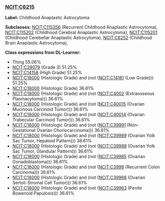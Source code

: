 
### [NCIT:C6215](http://purl.obolibrary.org/obo/NCIT_C6215)
**Label:** Childhood Anaplastic Astrocytoma

**Subclasses:** [NCIT:C115356](http://purl.obolibrary.org/obo/NCIT_C115356) (Recurrent Childhood Anaplastic Astrocytoma), [NCIT:C115202](http://purl.obolibrary.org/obo/NCIT_C115202) (Childhood Cerebral Anaplastic Astrocytoma), [NCIT:C115201](http://purl.obolibrary.org/obo/NCIT_C115201) (Childhood Cerebellar Anaplastic Astrocytoma), [NCIT:C6252](http://purl.obolibrary.org/obo/NCIT_C6252) (Childhood Brain Anaplastic Astrocytoma), 

**Class expressions from DL-Learner:**

- Thing 55.06%
- [NCIT:C28079](http://purl.obolibrary.org/obo/NCIT_C28079) (Grade 3) 51.25%
- [NCIT:C14158](http://purl.obolibrary.org/obo/NCIT_C14158) (High Grade) 51.25%
- [NCIT:C18000](http://purl.obolibrary.org/obo/NCIT_C18000) (Histologic Grade) and (not ([NCIT:C14161](http://purl.obolibrary.org/obo/NCIT_C14161) (Low Grade))) 51.25%
- [NCIT:C18000](http://purl.obolibrary.org/obo/NCIT_C18000) (Histologic Grade) 36.61%
- [NCIT:C18000](http://purl.obolibrary.org/obo/NCIT_C18000) (Histologic Grade) and (not ([NCIT:C4002](http://purl.obolibrary.org/obo/NCIT_C4002) (Extraosseous Plasmacytoma))) 36.61%
- [NCIT:C18000](http://purl.obolibrary.org/obo/NCIT_C18000) (Histologic Grade) and (not ([NCIT:C40015](http://purl.obolibrary.org/obo/NCIT_C40015) (Ovarian Mucinous Carcinoid Tumor))) 36.61%
- [NCIT:C18000](http://purl.obolibrary.org/obo/NCIT_C18000) (Histologic Grade) and (not ([NCIT:C40014](http://purl.obolibrary.org/obo/NCIT_C40014) (Ovarian Trabecular Carcinoid Tumor))) 36.61%
- [NCIT:C18000](http://purl.obolibrary.org/obo/NCIT_C18000) (Histologic Grade) and (not ([NCIT:C39991](http://purl.obolibrary.org/obo/NCIT_C39991) (Non-Gestational Ovarian Choriocarcinoma))) 36.61%
- [NCIT:C18000](http://purl.obolibrary.org/obo/NCIT_C18000) (Histologic Grade) and (not ([NCIT:C39989](http://purl.obolibrary.org/obo/NCIT_C39989) (Ovarian Yolk Sac Tumor, Hepatoid Pattern))) 36.61%
- [NCIT:C18000](http://purl.obolibrary.org/obo/NCIT_C18000) (Histologic Grade) and (not ([NCIT:C39988](http://purl.obolibrary.org/obo/NCIT_C39988) (Ovarian Yolk Sac Tumor, Glandular Pattern))) 36.61%
- [NCIT:C18000](http://purl.obolibrary.org/obo/NCIT_C18000) (Histologic Grade) and (not ([NCIT:C39985](http://purl.obolibrary.org/obo/NCIT_C39985) (Ovarian Gonadoblastoma))) 36.61%
- [NCIT:C18000](http://purl.obolibrary.org/obo/NCIT_C18000) (Histologic Grade) and (not ([NCIT:C3998](http://purl.obolibrary.org/obo/NCIT_C3998) (Recurrent Colon Carcinoma))) 36.61%
- [NCIT:C18000](http://purl.obolibrary.org/obo/NCIT_C18000) (Histologic Grade) and (not ([NCIT:C39966](http://purl.obolibrary.org/obo/NCIT_C39966) (Ovarian Sertoli-Stromal Cell Tumor))) 36.61%
- [NCIT:C18000](http://purl.obolibrary.org/obo/NCIT_C18000) (Histologic Grade) and (not ([NCIT:C39963](http://purl.obolibrary.org/obo/NCIT_C39963) (Penile Bowenoid Papulosis))) 36.61%


